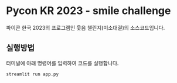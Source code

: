 # Pycon KR 2023 - smile challenge

파이콘 한국 2023의 프로그램인 
웃음 챌린지(미소대결)의 소스코드입니다.

## 실행방법

터미널에 아래 명령어를 입력하여 코드를 실행합니다.

```
streamlit run app.py
```
